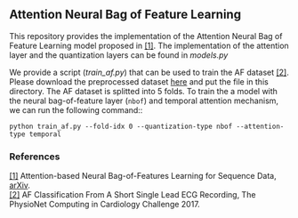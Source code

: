 ## Attention Neural Bag of Feature Learning
This repository provides the implementation of the Attention Neural Bag of Feature Learning model proposed in [[1]](#anbof). The implementation of the attention layer and the quantization layers can be found in *models.py*   
 
We provide a script (*train_af.py*) that can be used to train the AF dataset [[2]](#af). Please download the preprocessed dataset [here](https://drive.google.com/file/d/1LWRmurTp_8Gi13u9nUIHSL7nZ6a5cCca/view?usp=sharing) and put the file in this directory. The AF dataset is splitted into 5 folds. To train the a model with the neural bag-of-feature layer (`nbof`) and temporal attention mechanism, we can run the following command::

	python train_af.py --fold-idx 0 --quantization-type nbof --attention-type temporal  

 
### References
<a name="anbof" href="https://arxiv.org/abs/2005.12250">[1]</a> Attention-based Neural Bag-of-Features Learning for Sequence Data,
[arXiv](https://arxiv.org/abs/2005.12250).  
<a name="af" href="https://physionet.org/content/challenge-2017/1.0.0/">[2]</a> AF Classification From A Short Single Lead ECG Recording, The PhysioNet Computing in Cardiology Challenge 2017.
 
